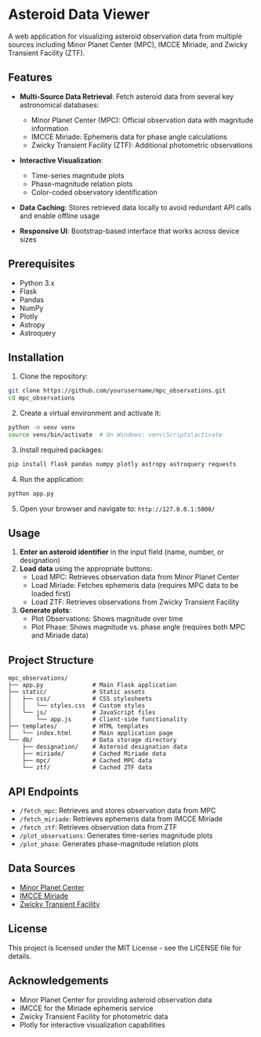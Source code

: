 # Asteroid Data Viewer

A web application for visualizing asteroid observation data from multiple sources including Minor Planet Center (MPC), IMCCE Miriade, and Zwicky Transient Facility (ZTF).

## Features

- **Multi-Source Data Retrieval**: Fetch asteroid data from several key astronomical databases:
  - Minor Planet Center (MPC): Official observation data with magnitude information
  - IMCCE Miriade: Ephemeris data for phase angle calculations
  - Zwicky Transient Facility (ZTF): Additional photometric observations

- **Interactive Visualization**:
  - Time-series magnitude plots
  - Phase-magnitude relation plots
  - Color-coded observatory identification

- **Data Caching**: Stores retrieved data locally to avoid redundant API calls and enable offline usage

- **Responsive UI**: Bootstrap-based interface that works across device sizes

## Prerequisites

- Python 3.x
- Flask
- Pandas
- NumPy
- Plotly
- Astropy
- Astroquery

## Installation

1. Clone the repository:
```bash
git clone https://github.com/yourusername/mpc_observations.git
cd mpc_observations
```

2. Create a virtual environment and activate it:
```bash
python -m venv venv
source venv/bin/activate  # On Windows: venv\Scripts\activate
```

3. Install required packages:
```bash
pip install flask pandas numpy plotly astropy astroquery requests
```

4. Run the application:
```bash
python app.py
```

5. Open your browser and navigate to: `http://127.0.0.1:5000/`

## Usage

1. **Enter an asteroid identifier** in the input field (name, number, or designation)
2. **Load data** using the appropriate buttons:
   - Load MPC: Retrieves observation data from Minor Planet Center
   - Load Miriade: Fetches ephemeris data (requires MPC data to be loaded first)
   - Load ZTF: Retrieves observations from Zwicky Transient Facility
3. **Generate plots**:
   - Plot Observations: Shows magnitude over time
   - Plot Phase: Shows magnitude vs. phase angle (requires both MPC and Miriade data)

## Project Structure

```
mpc_observations/
├── app.py              # Main Flask application
├── static/             # Static assets
│   ├── css/            # CSS stylesheets
│   │   └── styles.css  # Custom styles
│   └── js/             # JavaScript files
│       └── app.js      # Client-side functionality
├── templates/          # HTML templates
│   └── index.html      # Main application page
└── db/                 # Data storage directory
    ├── designation/    # Asteroid designation data
    ├── miriade/        # Cached Miriade data
    ├── mpc/            # Cached MPC data
    └── ztf/            # Cached ZTF data
```

## API Endpoints

- `/fetch_mpc`: Retrieves and stores observation data from MPC
- `/fetch_miriade`: Retrieves ephemeris data from IMCCE Miriade
- `/fetch_ztf`: Retrieves observation data from ZTF
- `/plot_observations`: Generates time-series magnitude plots
- `/plot_phase`: Generates phase-magnitude relation plots

## Data Sources

- [Minor Planet Center](https://www.minorplanetcenter.net/)
- [IMCCE Miriade](https://ssp.imcce.fr/webservices/miriade/)
- [Zwicky Transient Facility](https://www.ztf.caltech.edu/)

## License

This project is licensed under the MIT License - see the LICENSE file for details.

## Acknowledgements

- Minor Planet Center for providing asteroid observation data
- IMCCE for the Miriade ephemeris service
- Zwicky Transient Facility for photometric data
- Plotly for interactive visualization capabilities